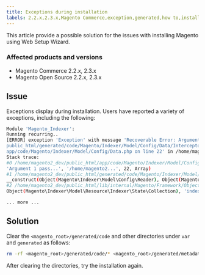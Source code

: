 ```yaml
---
title: Exceptions during installation
labels: 2.2.x,2.3.x,Magento Commerce,exception,generated,how to,install,installation,var,web setup wizard
---
```


This article provide a possible solution for the issues with installing Magento using Web Setup Wizard.

### Affected products and versions

* Magento Commerce 2.2.x, 2.3.x
* Magento Open Source 2.2.x, 2.3.x

## Issue

Exceptions display during installation. Users have reported a variety of exceptions, including the following:

```bash
Module 'Magento_Indexer':
Running recurring..
[ERROR] exception 'Exception' with message 'Recoverable Error: Argument 1 passed to Magento\Indexer\Model\Config\Data::__construct() must be an instance of Magento\Framework\Indexer\Config\Reader, instance of Magento\Indexer\Model\Config\Reader given, called in /home/magento2_dev/
public_html/generated/code/Magento/Indexer/Model/Config/Data/Interceptor.php on line 14 and defined in /home/magento2_dev/public_html/
app/code/Magento/Indexer/Model/Config/Data.php on line 22' in /home/magento2_dev/public_html/lib/internal/Magento/Framework/App/ErrorHandler.php:67
Stack trace:
#0 /home/magento2_dev/public_html/app/code/Magento/Indexer/Model/Config/Data.php(22): Magento\Framework\App\ErrorHandler->handler(4096,
'Argument 1 pass...', '/home/magento2...', 22, Array)
#1 /home/magento2_dev/public_html/generated/code/Magento/Indexer/Model/Config/Data/Interceptor.php(14): Magento\Indexer\Model\Config\Data->
__construct(Object(Magento\Indexer\Model\Config\Reader), Object(Magento\Framework\App\Cache\Type\Config), Object(Magento\Indexer\Model\Resource\Indexer\State\Collection), 'indexer_config')
#2 /home/magento2_dev/public_html/lib/internal/Magento/Framework/ObjectManager/Factory/AbstractFactory.php(103): Magento\Indexer\Model\Config\Data\Interceptor->__construct(Object(Magento\Indexer\Model\Config\Reader), Object(Magento\Framework\App\Cache\Type\Config),
Object(Magento\Indexer\Model\Resource\Indexer\State\Collection), 'indexer_config')

... more ...
```

<h2 id="solution">Solution</h2>

Clear the `<magento_root>/generated/code` and other directories under `var` and `generated` as follows:

```bash
rm -rf <magento_root>/generated/code/* <magento_root>/generated/metadata/* <magento_root>/var/cache/*
```

After clearing the directories, try the installation again.